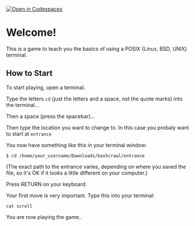 [![Open in Codespaces](https://classroom.github.com/assets/launch-codespace-2972f46106e565e64193e422d61a12cf1da4916b45550586e14ef0a7c637dd04.svg)](https://classroom.github.com/open-in-codespaces?assignment_repo_id=16873250)
# Welcome!

This is a game to teach you the basics of using a POSIX (Linux, BSD, UNIX) terminal.


## How to Start

To start playing, open a terminal.

Type the letters `cd` (just the letters and a space, not the quote marks) into the terminal...

Then a space (press the spacebar)...

Then type the location you want to change to. In this case you probaly want to start at `entrance` 


You now have something like this in your terminal window:

```
$ cd /home/your_username/Downloads/bashcrawl/entrance
```

(The exact path to the entrance varies, depending on where you saved the file, so it's OK if it looks a little different on your computer.)

Press RETURN on your keyboard.

Your first move is very important.
Type this into your terminal:

```
cat scroll
```

You are now playing the game..


